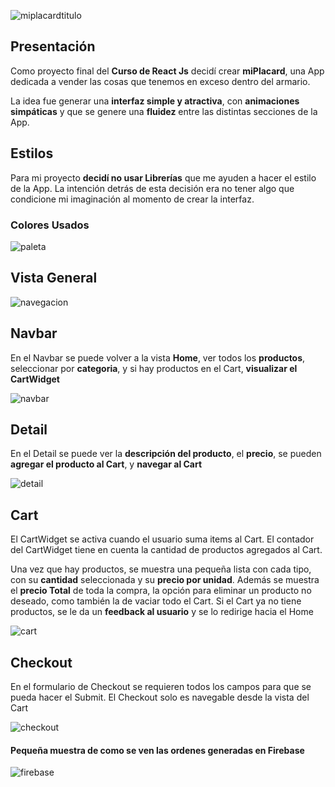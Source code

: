 ![miplacardtitulo](https://user-images.githubusercontent.com/84154261/127269013-a592507c-4202-4257-8487-10abd0b6ab6d.png)


## Presentación

Como proyecto final del **Curso de React Js** decidí crear **miPlacard**, una App dedicada a vender las cosas que tenemos en exceso dentro del armario.

La idea fue generar una **interfaz simple y atractiva**, con  **animaciones simpáticas** y que se genere una **fluidez** entre las distintas secciones de la App.
  
## Estilos
Para mi proyecto **decidí no usar Librerías** que me ayuden a hacer el estilo de la App. La intención detrás de esta decisión era no tener algo que condicione mi imaginación al momento de crear la interfaz.
### Colores Usados
![paleta](https://user-images.githubusercontent.com/84154261/127270035-ae0f2f4a-822e-46d4-bc47-d0c364fc9b1b.png)

## Vista General
![navegacion](https://user-images.githubusercontent.com/84154261/127273070-d314312e-33b8-4459-9186-c31ea2b9d769.gif)

## Navbar
En el Navbar se puede volver a la vista **Home**, ver todos los **productos**, seleccionar por **categoria**, y si hay productos en el Cart, **visualizar el CartWidget**

![navbar](https://user-images.githubusercontent.com/84154261/127273585-506ab73f-19d7-4254-b033-193beed25ca9.gif)

## Detail
En el Detail se puede ver la **descripción del producto**, el **precio**, se pueden **agregar el producto al Cart**, y **navegar al Cart**

![detail](https://user-images.githubusercontent.com/84154261/127273897-976b7a71-ea5d-4c75-b745-ef239c9601b4.gif)

## Cart
El CartWidget se activa cuando el usuario suma items al Cart. El contador del CartWidget tiene en cuenta la cantidad de productos agregados al Cart.

Una vez que hay productos, se muestra una pequeña lista con cada tipo, con su **cantidad** seleccionada y su **precio por unidad**. Además se muestra el **precio Total** de toda la compra, la opción para eliminar un producto no deseado, como también la de vaciar todo el Cart.
Si el Cart ya no tiene productos, se le da un **feedback al usuario** y se lo redirige hacia el Home

![cart](https://user-images.githubusercontent.com/84154261/127274467-1d8a9d1d-80c3-4ba6-9b8f-d6ee7808d27f.gif)

## Checkout
En el formulario de Checkout se requieren todos los campos para que se pueda hacer el Submit. El Checkout solo es navegable desde la vista del Cart

![checkout](https://user-images.githubusercontent.com/84154261/127274830-8f0cd01d-7d02-4a87-87a6-15240269c985.gif)

#### Pequeña muestra de como se ven las ordenes generadas en **Firebase**
![firebase](https://user-images.githubusercontent.com/84154261/127276104-fd6701cf-ca50-474c-8a5d-300d68ed97b1.gif)





